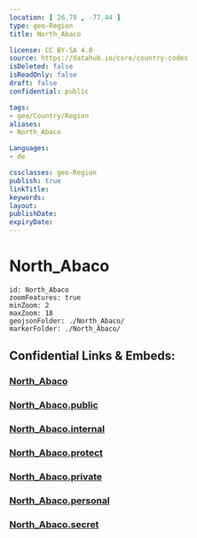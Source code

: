 ```yaml
---
location: [ 26.79 , -77.44 ] 
type: geo-Region
title: North_Abaco

license: CC BY-SA 4.0
source: https://datahub.io/core/country-codes
isDeleted: false
isReadOnly: false
draft: false
confidential: public

tags:
- geo/Country/Region
aliases:
- North_Abaco

Languages:
- de

cssclasses: geo-Region
publish: true
linkTitle: 
keywords: 
layout: 
publishDate: 
expiryDate: 
---
```


# North_Abaco

```leaflet
id: North_Abaco
zoomFeatures: true 
minZoom: 2 
maxZoom: 18
geojsonFolder: ./North_Abaco/
markerFolder: ./North_Abaco/
```


## Confidential Links & Embeds: 

### [North_Abaco](/_Standards/Earth/Continent/America~Caribbean/Bahamas/Districts~Bahamas/North_Abaco.md) 

### [North_Abaco.public](/_public/Earth/Continent/America~Caribbean/Bahamas/Districts~Bahamas/North_Abaco.public.md) 

### [North_Abaco.internal](/_internal/Earth/Continent/America~Caribbean/Bahamas/Districts~Bahamas/North_Abaco.internal.md) 

### [North_Abaco.protect](/_protect/Earth/Continent/America~Caribbean/Bahamas/Districts~Bahamas/North_Abaco.protect.md) 

### [North_Abaco.private](/_private/Earth/Continent/America~Caribbean/Bahamas/Districts~Bahamas/North_Abaco.private.md) 

### [North_Abaco.personal](/_personal/Earth/Continent/America~Caribbean/Bahamas/Districts~Bahamas/North_Abaco.personal.md) 

### [North_Abaco.secret](/_secret/Earth/Continent/America~Caribbean/Bahamas/Districts~Bahamas/North_Abaco.secret.md)

